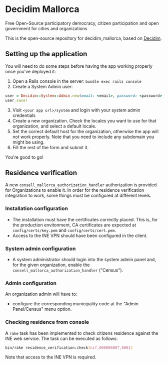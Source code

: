 # Decidim Mallorca

Free Open-Source participatory democracy, citizen participation and open government for cities and organizations

This is the open-source repository for decidim_mallorca, based on [Decidim](https://github.com/decidim/decidim).

## Setting up the application

You will need to do some steps before having the app working properly once you've deployed it:

1. Open a Rails console in the server: `bundle exec rails console`
2. Create a System Admin user:
```ruby
user = Decidim::System::Admin.new(email: <email>, password: <password>, password_confirmation: <password>)
user.save!
```
3. Visit `<your app url>/system` and login with your system admin credentials
4. Create a new organization. Check the locales you want to use for that organization, and select a default locale.
5. Set the correct default host for the organization, otherwise the app will not work properly. Note that you need to include any subdomain you might be using.
6. Fill the rest of the form and submit it.

You're good to go!

## Residence verification

A new `consell_mallorca_authorization_handler` authorization is provided for Organizations to enable it.
In order for the residence verification integration to work, some things must be configured at different levels.

### Installation configuration

- The installation must have the certificates correctly placed. This is, for the production envitonment, CA certificates are expected at `config/certs/key.pem` and `config/certs/cert.pem`.
- Access to the INE VPN should have been configured in the client.

### System admin configuration

- A system administrator should login into the system admin panel and, for the given organization, enable the `consell_mallorca_authorization_handler` ("Census").

### Admin configuration
An organization admin will have to:

- configure the corresponding municipality code at the "Admin Panel/Census" menu option.

### Checking residence from console
A `rake` task has been implemented to check citizens residence against the INE web service. The task can be executed as follows:

```bash
bin/rake residence_verification:check[nif,00000000T,0001]
```

Note that access to the INE VPN is required.
